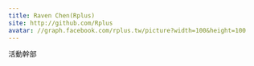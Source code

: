 ```yaml
---
title: Raven Chen(Rplus)
site: http://github.com/Rplus
avatar: //graph.facebook.com/rplus.tw/picture?width=100&height=100
---
```


活動幹部
